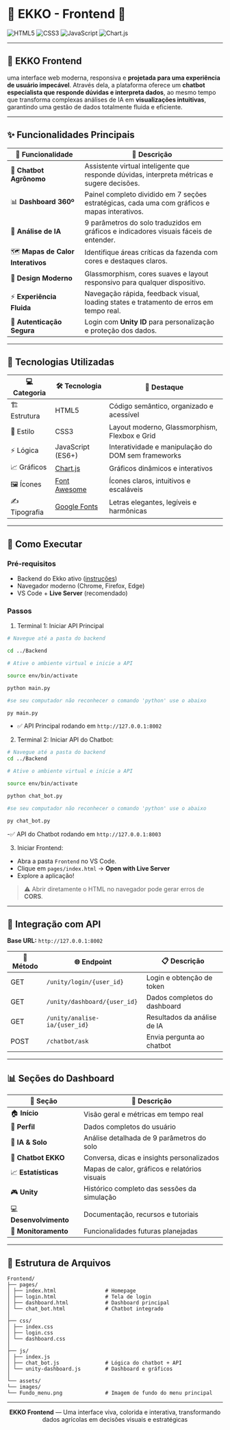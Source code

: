 # 🌿 EKKO - Frontend 🌿

![HTML5](https://img.shields.io/badge/HTML5-E34F26?style=for-the-badge&logo=html5&logoColor=white)
![CSS3](https://img.shields.io/badge/CSS3-1572B6?style=for-the-badge&logo=css3&logoColor=white)
![JavaScript](https://img.shields.io/badge/JavaScript-F7DF1E?style=for-the-badge&logo=javascript&logoColor=black)
![Chart.js](https://img.shields.io/badge/Chart.js-FF6384?style=for-the-badge&logo=chartdotjs&logoColor=white)

---

## 🌟 EKKO Frontend

uma interface web moderna, responsiva e **projetada para uma experiência de usuário impecável**. Através dela, a plataforma oferece um **chatbot especialista que responde dúvidas e interpreta dados**, ao mesmo tempo que transforma complexas análises de IA em **visualizações intuitivas**, garantindo uma gestão de dados totalmente fluida e eficiente. 

---

## ✨ Funcionalidades Principais

| 🌈 Funcionalidade | 🔹 Descrição |
|------------------|-------------|
| 🤖 **Chatbot Agrônomo** | Assistente virtual inteligente que responde dúvidas, interpreta métricas e sugere decisões. |
| 📊 **Dashboard 360º** | Painel completo dividido em 7 seções estratégicas, cada uma com gráficos e mapas interativos. |
| 🧠 **Análise de IA** | 9 parâmetros do solo traduzidos em gráficos e indicadores visuais fáceis de entender. |
| 🗺️ **Mapas de Calor Interativos** | Identifique áreas críticas da fazenda com cores e destaques claros. |
| 🎨 **Design Moderno** | Glassmorphism, cores suaves e layout responsivo para qualquer dispositivo. |
| ⚡ **Experiência Fluida** | Navegação rápida, feedback visual, loading states e tratamento de erros em tempo real. |
| 🔑 **Autenticação Segura** | Login com **Unity ID** para personalização e proteção dos dados. |

---

## 🌈 Tecnologias Utilizadas

| 💻 Categoria | 🛠 Tecnologia | 🌟 Destaque |
|--------------|---------------|-------------|
| 🏗️ Estrutura | HTML5 | Código semântico, organizado e acessível |
| 🎨 Estilo | CSS3 | Layout moderno, Glassmorphism, Flexbox e Grid |
| ⚡ Lógica | JavaScript (ES6+) | Interatividade e manipulação do DOM sem frameworks |
| 📈 Gráficos | [Chart.js](https://www.chartjs.org/) | Gráficos dinâmicos e interativos |
| 🖼️ Ícones | [Font Awesome](https://fontawesome.com/) | Ícones claros, intuitivos e escaláveis |
| ✍️ Tipografia | [Google Fonts](https://fonts.google.com/) | Letras elegantes, legíveis e harmônicas |

---

## 🚀 Como Executar

### Pré-requisitos
- Backend do Ekko ativo ([instruções](../Backend/README.md))  
- Navegador moderno (Chrome, Firefox, Edge)  
- VS Code + **Live Server** (recomendado)  

### Passos
1. Terminal 1: Iniciar API Principal 
```bash
# Navegue até a pasta do backend

cd ../Backend

# Ative o ambiente virtual e inicie a API

source env/bin/activate

python main.py

#se seu computador não reconhecer o comando 'python' use o abaixo 

py main.py

```
- ✅ API Principal rodando em `http://127.0.0.1:8002`

2. Terminal 2: Iniciar API do Chatbot:
```bash
# Navegue até a pasta do backend
cd ../Backend

# Ative o ambiente virtual e inicie a API

source env/bin/activate

python chat_bot.py

#se seu computador não reconhecer o comando 'python' use o abaixo 

py chat_bot.py

```
-✅ API do Chatbot rodando em `http://127.0.0.1:8003`

3. Iniciar Frontend:  
  - Abra a pasta `Frontend` no VS Code. 
  - Clique em `pages/index.html` → **Open with Live Server**
  - Explore a aplicação!

> ⚠️ Abrir diretamente o HTML no navegador pode gerar erros de **CORS**.

---

## 🔗 Integração com API

**Base URL:** `http://127.0.0.1:8002`  

| 🔹 Método | 🌐 Endpoint | 📋 Descrição |
|-----------|------------|--------------|
| GET | `/unity/login/{user_id}` | Login e obtenção de token |
| GET | `/unity/dashboard/{user_id}` | Dados completos do dashboard |
| GET | `/unity/analise-ia/{user_id}` | Resultados da análise de IA |
| POST | `/chatbot/ask` | Envia pergunta ao chatbot |

---

## 📊 Seções do Dashboard

| 🌟 Seção | 🔹 Descrição |
|----------|-------------|
| 🏠 **Início** | Visão geral e métricas em tempo real |
| 👤 **Perfil** | Dados completos do usuário |
| 🧠 **IA & Solo** | Análise detalhada de 9 parâmetros do solo |
| 🤖 **Chatbot EKKO** | Conversa, dicas e insights personalizados |
| 📈 **Estatísticas** | Mapas de calor, gráficos e relatórios visuais |
| 🎮 **Unity** | Histórico completo das sessões da simulação |
| 💻 **Desenvolvimento** | Documentação, recursos e tutoriais |
| 📡 **Monitoramento** | Funcionalidades futuras planejadas |

---

## 📂 Estrutura de Arquivos

```
Frontend/
├── pages/
│ ├── index.html                # Homepage
│ ├── login.html                # Tela de login
│ ├── dashboard.html            # Dashboard principal
│ └── chat_bot.html             # Chatbot integrado
│
├── css/
│ ├── index.css
│ ├── login.css
│ └── dashboard.css
│
├── js/
│ ├── index.js
│ ├── chat_bot.js               # Lógica do chatbot + API
│ └── unity-dashboard.js        # Dashboard e gráficos
│
└── assets/
└── images/
└── Fundo_menu.png              # Imagem de fundo do menu principal

```


---

<p align="center">
 <strong>EKKO Frontend</strong> — Uma interface viva, colorida e interativa, transformando dados agrícolas em decisões visuais e estratégicas 
</p>
